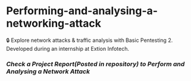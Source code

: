 # Performing-and-analysing-a-networking-attack
🔒 Explore network attacks &amp; traffic analysis with Basic Pentesting 2. Developed during an internship at Extion Infotech.


### ***Check a Project Report(Posted in repository) to Perform and Analysing a Network Attack***
